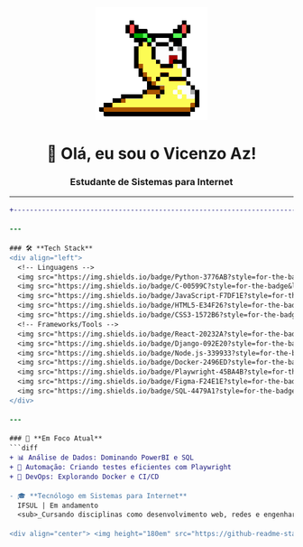 <!-- Header Animado -->
<div align="center">
  <img src="./assets/perfil.gif" width="200px" alt="vz GIF" />
  <h1 align="center">👋 Olá, eu sou o Vicenzo Az!</h1>
  <h3 align="center">Estudante de Sistemas para Internet</h3>
</div>

---

<!-- Linha com efeito de código -->
```diff
+---------------------------------------------------------------------------------------------------+

---

### 🛠 **Tech Stack**
<div align="left">
  <!-- Linguagens -->
  <img src="https://img.shields.io/badge/Python-3776AB?style=for-the-badge&logo=python&logoColor=white" />
  <img src="https://img.shields.io/badge/C-00599C?style=for-the-badge&logo=c&logoColor=white" />
  <img src="https://img.shields.io/badge/JavaScript-F7DF1E?style=for-the-badge&logo=javascript&logoColor=black" />
  <img src="https://img.shields.io/badge/HTML5-E34F26?style=for-the-badge&logo=html5&logoColor=white" />
  <img src="https://img.shields.io/badge/CSS3-1572B6?style=for-the-badge&logo=css3&logoColor=white" />
  <!-- Frameworks/Tools -->
  <img src="https://img.shields.io/badge/React-20232A?style=for-the-badge&logo=react&logoColor=61DAFB" />
  <img src="https://img.shields.io/badge/Django-092E20?style=for-the-badge&logo=django&logoColor=white" />
  <img src="https://img.shields.io/badge/Node.js-339933?style=for-the-badge&logo=nodedotjs&logoColor=white" />
  <img src="https://img.shields.io/badge/Docker-2496ED?style=for-the-badge&logo=docker&logoColor=white" />
  <img src="https://img.shields.io/badge/Playwright-45BA4B?style=for-the-badge&logo=playwright&logoColor=white" />
  <img src="https://img.shields.io/badge/Figma-F24E1E?style=for-the-badge&logo=figma&logoColor=white" />
  <img src="https://img.shields.io/badge/SQL-4479A1?style=for-the-badge&logo=postgresql&logoColor=white" />
</div>

---

### 🎯 **Em Foco Atual**
```diff
+ 📊 Análise de Dados: Dominando PowerBI e SQL
+ 🤖 Automação: Criando testes eficientes com Playwright
+ 🐳 DevOps: Explorando Docker e CI/CD

- 🎓 **Tecnólogo em Sistemas para Internet**  
  IFSUL | Em andamento  
  <sub>_Cursando disciplinas como desenvolvimento web, redes e engenharia de software_</sub>

<div align="center"> <img height="180em" src="https://github-readme-stats.vercel.app/api?username=Vicenzo-Az&show_icons=true&theme=algolia&hide_border=true&bg_color=00000000&title_color=1ABC9C&icon_color=1ABC9C" alt="Estatísticas" /> <img height="180em" src="https://github-readme-stats.vercel.app/api/top-langs/?username=Vicenzo-Az&layout=compact&theme=algolia&hide_border=true&bg_color=00000000&title_color=1ABC9C" alt="Linguagens mais usadas" /> </div>
